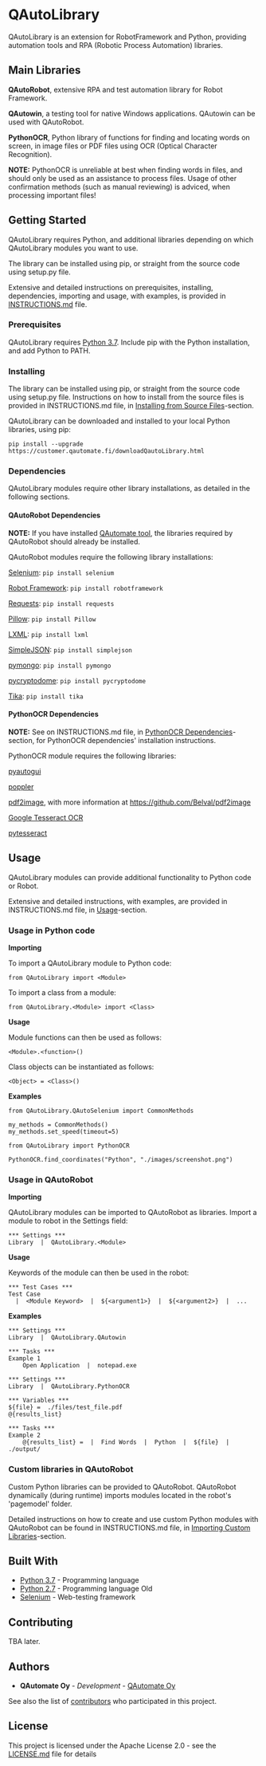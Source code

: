 # QAutoLibrary

QAutoLibrary is an extension for RobotFramework and Python, providing automation tools and RPA (Robotic Process Automation) libraries.

## Main Libraries

**QAutoRobot**, extensive RPA and test automation library for Robot Framework.

**QAutowin**, a testing tool for native Windows applications. QAutowin can be used with QAutoRobot.

**PythonOCR**, Python library of functions for finding and locating words on screen, in image files or PDF files using OCR (Optical Character Recognition).

**NOTE:** PythonOCR is unreliable at best when finding words in files, and should only be used as an assistance to process files. Usage of other confirmation methods (such as manual reviewing) is adviced, when processing important files!

## Getting Started

QAutoLibrary requires Python, and additional libraries depending on which QAutoLibrary modules you want to use.

The library can be installed using pip, or straight from the source code using setup.py file.

Extensive and detailed instructions on prerequisites, installing, dependencies, importing and usage, with examples, is provided in [INSTRUCTIONS.md](INSTRUCTIONS.md) file.

### Prerequisites

QAutoLibrary requires [Python 3.7](https://docs.python.org/3/). Include pip with the Python installation, and add Python to PATH.

### Installing

The library can be installed using pip, or straight from the source code using setup.py file. Instructions on how to install from the source files is provided in INSTRUCTIONS.md file, in [Installing from Source Files](INSTRUCTIONS.md#installing-from-source-files)-section.

QAutoLibrary can be downloaded and installed to your local Python libraries, using pip:

```
pip install --upgrade https://customer.qautomate.fi/downloadQautoLibrary.html
```

### Dependencies

QAutoLibrary modules require other library installations, as detailed in the following sections.

#### QAutoRobot Dependencies

**NOTE:** If you have installed [QAutomate tool](https://qautomate.fi/qautomate/), the libraries required by QAutoRobot should already be installed.

QAutoRobot modules require the following library installations:

[Selenium](https://www.seleniumhq.org/docs/): ```pip install selenium```

[Robot Framework](http://robotframework.org/#documentation): ```pip install robotframework```

[Requests](http://docs.python-requests.org/en/master/): ```pip install requests```

[Pillow](https://pillow.readthedocs.io/en/stable/): ```pip install Pillow```

[LXML](https://lxml.de/): ```pip install lxml```

[SimpleJSON](https://simplejson.readthedocs.io/en/latest/): ```pip install simplejson```

[pymongo](https://pypi.org/project/pymongo/): ```pip install pymongo```

[pycryptodome](https://pypi.org/project/pycryptodome/): ```pip install pycryptodome```

[Tika](https://pypi.org/project/tika/): ```pip install tika```

#### PythonOCR Dependencies

**NOTE:** See on INSTRUCTIONS.md file, in [PythonOCR Dependencies](INSTRUCTIONS.md#pythonocr-dependencies)-section, for PythonOCR dependencies' installation instructions.

PythonOCR module requires the following libraries:

[pyautogui](https://pypi.org/project/PyAutoGUI/)

[poppler](https://github.com/oschwartz10612/poppler-windows)

[pdf2image](https://pypi.org/project/pdf2image/), with more information at https://github.com/Belval/pdf2image

[Google Tesseract OCR](https://github.com/tesseract-ocr/tessdoc)

[pytesseract](https://pypi.org/project/pytesseract/)

## Usage

QAutoLibrary modules can provide additional functionality to Python code or Robot.

Extensive and detailed instructions, with examples, are provided in INSTRUCTIONS.md file, in [Usage](INSTRUCTIONS.md#usage)-section.

### Usage in Python code

**Importing**

To import a QAutoLibrary module to Python code:

```
from QAutoLibrary import <Module>
```

To import a class from a module:

```
from QAutoLibrary.<Module> import <Class>
```

**Usage**

Module functions can then be used as follows:

```
<Module>.<function>()
```

Class objects can be instantiated as follows:

```
<Object> = <Class>()
```

**Examples**

```
from QAutoLibrary.QAutoSelenium import CommonMethods

my_methods = CommonMethods()
my_methods.set_speed(timeout=5)
```

```
from QAutoLibrary import PythonOCR

PythonOCR.find_coordinates("Python", "./images/screenshot.png")
```

### Usage in QAutoRobot

**Importing**

QAutoLibrary modules can be imported to QAutoRobot as libraries. Import a module to robot in the Settings field:

```
*** Settings ***
Library  |  QAutoLibrary.<Module>
```

**Usage**

Keywords of the module can then be used in the robot:

```
*** Test Cases ***
Test Case
  |  <Module Keyword>  |  ${<argument1>}  |  ${<argument2>}  |  ...
```

**Examples**

```
*** Settings ***
Library  |  QAutoLibrary.QAutowin

*** Tasks ***
Example 1
    Open Application  |  notepad.exe
```

```
*** Settings ***
Library  |  QAutoLibrary.PythonOCR

*** Variables ***
${file} =  ./files/test_file.pdf
@{results_list}

*** Tasks ***
Example 2
    @{results_list} =  |  Find Words  |  Python  |  ${file}  |  ./output/
```

### Custom libraries in QAutoRobot

Custom Python libraries can be provided to QAutoRobot. QAutoRobot dynamically (during runtime) imports modules located in the robot's 'pagemodel' folder.

Detailed instructions on how to create and use custom Python modules with QAutoRobot can be found in INSTRUCTIONS.md file, in [Importing Custom Libraries](INSTRUCTIONS.md#importing-custom-libraries)-section.

## Built With
* [Python 3.7](https://docs.python.org/3/) - Programming language
* [Python 2.7](https://docs.python.org/2/) - Programming language Old
* [Selenium](https://www.seleniumhq.org/docs/) - Web-testing framework

## Contributing

TBA later.

## Authors

* **QAutomate Oy** - *Development* - [QAutomate Oy](https://www.qautomate.fi/)

See also the list of [contributors](https://github.com/QAutoFamily/QAutoLibrary/contributors) who participated in this project.

## License

This project is licensed under the Apache License 2.0 - see the [LICENSE.md](LICENSE.md) file for details

